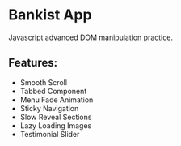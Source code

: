 # Bankist App

Javascript advanced DOM manipulation practice.

## Features:

- Smooth Scroll
- Tabbed Component
- Menu Fade Animation
- Sticky Navigation
- Slow Reveal Sections
- Lazy Loading Images
- Testimonial Slider

